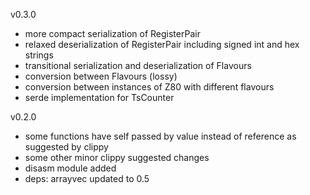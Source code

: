 v0.3.0
* more compact serialization of RegisterPair
* relaxed deserialization of RegisterPair including signed int and hex strings
* transitional serialization and deserialization of Flavours
* conversion between Flavours (lossy)
* conversion between instances of Z80 with different flavours
* serde implementation for TsCounter

v0.2.0
* some functions have self passed by value instead of reference as suggested by clippy
* some other minor clippy suggested changes
* disasm module added
* deps: arrayvec updated to 0.5
